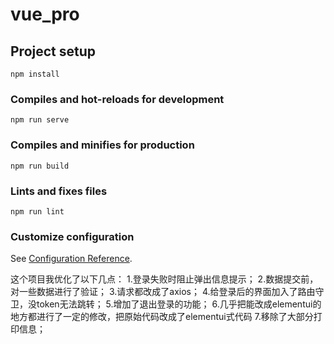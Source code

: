 # vue_pro

## Project setup
```
npm install
```

### Compiles and hot-reloads for development
```
npm run serve
```

### Compiles and minifies for production
```
npm run build
```

### Lints and fixes files
```
npm run lint
```

### Customize configuration
See [Configuration Reference](https://cli.vuejs.org/config/).

这个项目我优化了以下几点：
1.登录失败时阻止弹出信息提示；
2.数据提交前，对一些数据进行了验证；
3.请求都改成了axios；
4.给登录后的界面加入了路由守卫，没token无法跳转；
5.增加了退出登录的功能；
6.几乎把能改成elementui的地方都进行了一定的修改，把原始代码改成了elementui式代码
7.移除了大部分打印信息；
